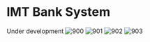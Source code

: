 # IMT Bank System
Under development 
![900](https://user-images.githubusercontent.com/117542420/205450125-d592e0cf-adf9-4234-a894-4ebd0fbfc381.PNG)
![901](https://user-images.githubusercontent.com/117542420/205450129-fe1598b0-1e50-4038-bcdc-4dba571b7bec.PNG)
![902](https://user-images.githubusercontent.com/117542420/205450136-fd72f023-f79a-4453-b3d3-43208f497a91.PNG)
![903](https://user-images.githubusercontent.com/117542420/205450143-9402c0c9-7fda-462c-8406-6d7e5bc4039f.PNG)

